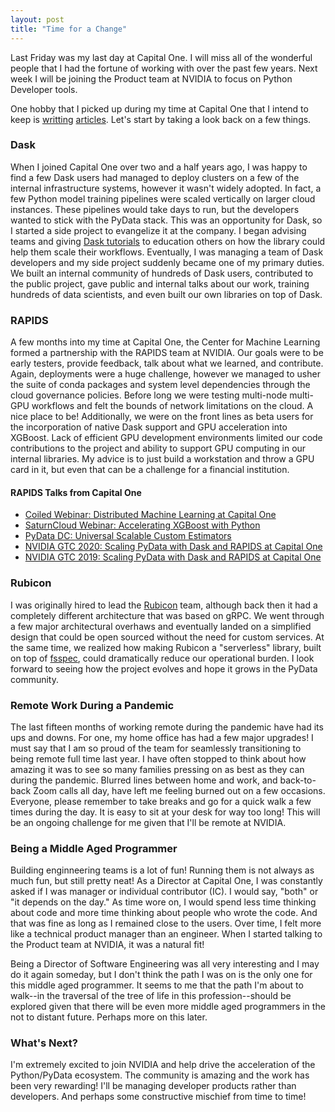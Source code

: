 ```yaml
---
layout: post
title: "Time for a Change"
---
```


Last Friday was my last day at Capital One. I will miss all of the wonderful
people that I had the fortune of working with over the past few years. Next week I
will be joining the Product team at NVIDIA to focus on Python Developer tools.

One hobby that I picked up during my time at Capital One that I intend to keep is
[writting](https://medium.com/capital-one-tech/custom-machine-learning-estimators-at-scale-on-dask-rapids-e2b9519a6d1f)
[articles](https://medium.com/capital-one-tech/dask-and-rapids-the-next-big-things-for-data-science-and-machine-learning-at-capital-one-d4bba136cc70).
Let's start by taking a look back on a few things.

### Dask

When I joined Capital One over two and a half years ago, I was happy to find a
few Dask users had managed to deploy clusters on a few of the internal
infrastructure systems, however it wasn't widely adopted. In fact, a few Python
model training pipelines were scaled vertically on larger cloud instances. These
pipelines would take days to run, but the developers wanted to stick with the
PyData stack. This was an opportunity for Dask, so I started a side project to
evangelize it at the company. I began advising teams and giving [Dask
tutorials](https://github.com/dask/dask-tutorial) to education others on how the
library could help them scale their workflows. Eventually, I was managing a team
of Dask developers and my side project suddenly became one of my primary duties.
We built an internal community of hundreds of Dask users, contributed to the
public project, gave public and internal talks about our work, training hundreds
of data scientists, and even built our own libraries on top of Dask.

### RAPIDS

A few months into my time at Capital One, the Center for Machine Learning formed
a partnership with the RAPIDS team at NVIDIA. Our goals were to be early
testers, provide feedback, talk about what we learned, and contribute. Again,
deployments were a huge challenge, however we managed to usher the suite of
conda packages and system level dependencies through the cloud governance
policies. Before long we were testing multi-node multi-GPU workflows and felt
the bounds of network limitations on the cloud. A nice place to be!
Additionally, we were on the front lines as beta users for the incorporation of
native Dask support and GPU acceleration into XGBoost. Lack of efficient GPU
development environments limited our code contributions to the project and
ability to support GPU computing in our internal libraries. My advice is to just
build a workstation and throw a GPU card in it, but even that can be a challenge
for a financial institution.

#### RAPIDS Talks from Capital One

- [Coiled Webinar: Distributed Machine Learning at Capital One](https://coiled.io/distributed-machine-learning-at-capital-one/)
- [SaturnCloud Webinar: Accelerating XGBoost with Python](https://youtu.be/EzByVK_-nog)
- [PyData DC: Universal Scalable Custom Estimators](https://youtu.be/Fc5N5H2J3R4)
- [NVIDIA GTC 2020: Scaling PyData with Dask and RAPIDS at Capital One](https://developer.nvidia.com/gtc/2020/video/s22136-vid)
- [NVIDIA GTC 2019: Scaling PyData with Dask and RAPIDS at Capital One](https://developer.nvidia.com/gtc-dc/2019/video/dc91273-vid)

### Rubicon

I was originally hired to lead the
[Rubicon](https://github.com/capitalone/rubicon-ml) team, although back then it
had a completely different architecture that was based on gRPC. We went through
a few major architectural overhaws and eventually landed on a simplified design
that could be open sourced without the need for custom services. At the same
time, we realized how making Rubicon a "serverless" library, built on top of
[fsspec](https://filesystem-spec.readthedocs.io/en/latest/), could dramatically
reduce our operational burden. I look forward to seeing how the project evolves
and hope it grows in the PyData community.

### Remote Work During a Pandemic

The last fifteen months of working remote during the pandemic have had its ups
and downs. For one, my home office has had a few major upgrades! I must say that
I am so proud of the team for seamlessly transitioning to being remote full time
last year. I have often stopped to think about how amazing it was to see so many
families pressing on as best as they can during the pandemic. Blurred lines
between home and work, and back-to-back Zoom calls all day, have left me feeling
burned out on a few occasions. Everyone, please remember to take breaks and go
for a quick walk a few times during the day. It is easy to sit at your desk for
way too long! This will be an ongoing challenge for me given that I'll be remote
at NVIDIA.

### Being a Middle Aged Programmer

Building enginneering teams is a lot of fun! Running them is not always as much
fun, but still pretty neat! As a Director at Capital One, I was constantly asked
if I was manager or individual contributor (IC). I would say, "both" or "it
depends on the day." As time wore on, I would spend less time thinking about
code and more time thinking about people who wrote the code. And that was fine
as long as I remained close to the users. Over time, I felt more like a
technical product manager than an engineer. When I started talking to the
Product team at NVIDIA, it was a natural fit!

Being a Director of Software Engineering was all very interesting and I may do
it again someday, but I don't think the path I was on is the only one for this
middle aged programmer. It seems to me that the path I'm about to walk--in the
traversal of the tree of life in this profession--should be explored given that
there will be even more middle aged programmers in the not to distant future.
Perhaps more on this later.

### What's Next?

I'm extremely excited to join NVIDIA and help drive the acceleration of the
Python/PyData ecosystem. The community is amazing and the work has been very
rewarding! I'll be managing developer products rather than developers.
And perhaps some constructive mischief from time to time!
